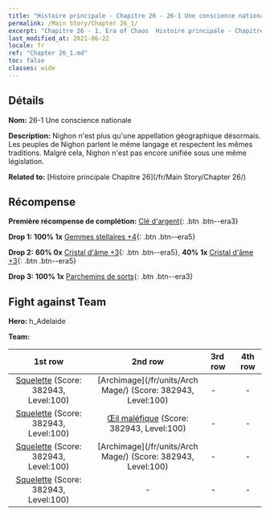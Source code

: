 ```yaml
---
title: "Histoire principale - Chapitre 26 - 26-1 Une conscience nationale"
permalink: /Main Story/Chapter 26_1/
excerpt: "Chapitre 26 - 1. Era of Chaos  Histoire principale - Chapitre 26_1. 26-1 Une conscience nationale"
last_modified_at: 2021-06-22
locale: fr
ref: "Chapter 26_1.md"
toc: false
classes: wide
---
```


## Détails

 **Nom:** 26-1 Une conscience nationale

 **Description:** Nighon n'est plus qu'une appellation géographique désormais. Les peuples de Nighon parlent le même langage et respectent les mêmes traditions. Malgré cela, Nighon n'est pas encore unifiée sous une même législation.

 **Related to:** [Histoire principale Chapitre 26](/fr/Main Story/Chapter 26/)

## Récompense

 **Première récompense de complétion:** [Clé d'argent](/ItemsFR/con_693/){: .btn .btn--era3}

 **Drop 1:** **100% 1x** [Gemmes stellaires +4](/ItemsFR/mat_93/){: .btn .btn--era5}

 **Drop 2:** **60% 0x** [Cristal d'âme +3](/ItemsFR/mat_87/){: .btn .btn--era5}, **40% 1x** [Cristal d'âme +3](/ItemsFR/mat_87/){: .btn .btn--era5}

 **Drop 3:** **100% 1x** [Parchemins de sorts](/ItemsFR/con_694/){: .btn .btn--era3}


## Fight against Team
 **Hero:** h_Adelaide

 **Team:**


  | 1st row | 2nd row | 3rd row | 4th row |
  |:----:|:----:|:----|:----:|
  | [Squelette](/fr/units/Skeleton/) (Score: 382943, Level:100)  | [Archimage](/fr/units/Arch Mage/) (Score: 382943, Level:100)  | - | - |
  | [Squelette](/fr/units/Skeleton/) (Score: 382943, Level:100)  | [Œil maléfique](/fr/units/Beholder/) (Score: 382943, Level:100)  | - | - |
  | [Squelette](/fr/units/Skeleton/) (Score: 382943, Level:100)  | [Archimage](/fr/units/Arch Mage/) (Score: 382943, Level:100)  | - | - |
  | [Squelette](/fr/units/Skeleton/) (Score: 382943, Level:100)  | - | - | - |



